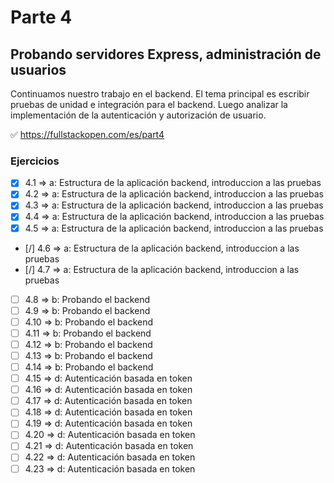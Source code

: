 # Parte 4

## Probando servidores Express, administración de usuarios

Continuamos nuestro trabajo en el backend. El tema principal es escribir pruebas de unidad e integración para el backend. Luego analizar la implementación de la autenticación y autorización de usuario.

✅ https://fullstackopen.com/es/part4

### Ejercicios

- [x] 4.1 => a: Estructura de la aplicación backend, introduccion a las pruebas
- [x] 4.2 => a: Estructura de la aplicación backend, introduccion a las pruebas
- [x] 4.3 => a: Estructura de la aplicación backend, introduccion a las pruebas
- [x] 4.4 => a: Estructura de la aplicación backend, introduccion a las pruebas
- [x] 4.5 => a: Estructura de la aplicación backend, introduccion a las pruebas
- [/] 4.6 => a: Estructura de la aplicación backend, introduccion a las pruebas
- [/] 4.7 => a: Estructura de la aplicación backend, introduccion a las pruebas
- [ ] 4.8 => b: Probando el backend
- [ ] 4.9 => b: Probando el backend
- [ ] 4.10 => b: Probando el backend
- [ ] 4.11 => b: Probando el backend
- [ ] 4.12 => b: Probando el backend
- [ ] 4.13 => b: Probando el backend
- [ ] 4.14 => b: Probando el backend
- [ ] 4.15 => d: Autenticación basada en token
- [ ] 4.16 => d: Autenticación basada en token
- [ ] 4.17 => d: Autenticación basada en token
- [ ] 4.18 => d: Autenticación basada en token
- [ ] 4.19 => d: Autenticación basada en token
- [ ] 4.20 => d: Autenticación basada en token
- [ ] 4.21 => d: Autenticación basada en token
- [ ] 4.22 => d: Autenticación basada en token
- [ ] 4.23 => d: Autenticación basada en token
